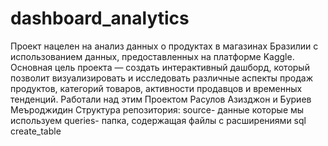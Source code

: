 # dashboard_analytics
Проект нацелен на анализ данных о продуктах в магазинах Бразилии с использованием данных, предоставленных на платформе Kaggle. Основная цель проекта — создать интерактивный дашборд, который позволит визуализировать и исследовать различные аспекты продаж продуктов, категорий товаров, активности продавцов и временных тенденций.
Работали над этим Проектом Расулов Азизджон и Буриев Меъроджидин
Структура репозитория:
source- данные которые мы используем
queries- папка, содержащая файлы с расширениями sql
create_table
